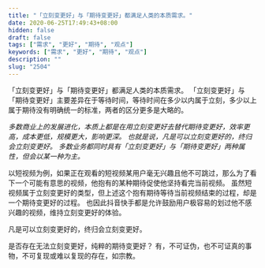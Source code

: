 ```yaml
---
title: "「立刻变更好」与「期待变更好」都满足人类的本质需求。"
date: 2020-06-25T17:49:43+08:00
hidden: false
draft: false
tags: ["需求", "更好", "期待", "观点"]
keywords: ["需求", "更好", "期待", "观点"]
description: ""
slug: "2504"
---
```

「立刻变更好」与「期待变更好」都满足人类的本质需求。
「立刻变更好」与「期待变更好」主要差异在于等待时间，等待时间在多少以内属于立刻，多少以上属于期待没有明确统一的标准，两者的区分更多是大略的。

*多数商业上的发展进化，本质上都是在用立刻变更好去替代期待变更好，效率更高，成本更低，规模更大，影响更深。*
*也就是说，凡是可以立刻变更好的，终归会立刻变更好。*
*多数业务都同时具有「立刻变更好」与「期待变更好」两种属性，但会以某一种为主。*

<!--more-->

以短视频为例，如果正在观看的短视频某用户毫无兴趣且他不可跳过，那么为了看下一个可能有意思的视频，他抱有的某种期待促使他坚持看完当前视频。
虽然短视频属于立刻变更好的类型，但上述这个抱有期待等待当前视频结束的过程，却是一个期待变更好的过程。
也因此抖音快手都是允许鼓励用户极容易的划过他不感兴趣的视频，维持立刻变更好的体验。

凡是可以立刻变更好的，终归会立刻变更好。

是否存在无法立刻变更好，纯粹的期待变更好？
有，不可证伪，也不可证真的事物，不可复现或难以复现的存在，如宗教。
